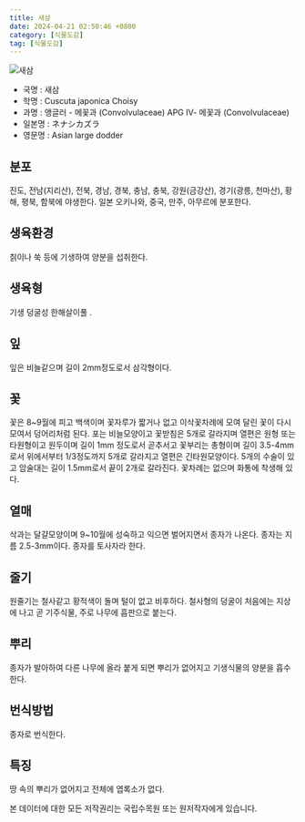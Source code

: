 ```yaml
---
title: 새삼
date: 2024-04-21 02:50:46 +0800
category: [식물도감]
tag: [식물도감]
---
```




![새삼](/fileUpload/plants/basic/Convolvulaceae/Cuscuta/16764/1_th2.JPG)
- 국명 : 새삼
- 학명 : Cuscuta japonica Choisy
- 과명 : 앵글러 - 메꽃과 (Convolvulaceae) APG Ⅳ- 메꽃과 (Convolvulaceae)
- 일본명 : ネナシカズラ
- 영문명 : Asian large dodder


## 분포
진도, 전남(지리산), 전북, 경남, 경북, 충남, 충북, 강원(금강산), 경기(광릉, 천마산), 황해, 평북, 함북에 야생한다. 일본 오키나와, 중국, 만주, 아무르에 분포한다.
## 생육환경
칡이나 쑥 등에 기생하여 양분을 섭취한다.
## 생육형
기생 덩굴성 한해살이풀 .
## 잎
잎은 비늘같으며 길이 2mm정도로서 삼각형이다.
## 꽃
꽃은 8~9월에 피고 백색이며 꽃자루가 짧거나 없고 이삭꽃차례에 모여 달린 꽃이 다시 모여서 덩어리처럼 된다. 포는 비늘모양이고 꽃받침은 5개로 갈라지며 열편은 원형 또는 타원형이고 원두이며 길이 1mm 정도로서 곧추서고 꽃부리는 총형이며 길이 3.5-4mm로서 위에서부터 1/3정도까지 5개로 갈라지고 열편은 긴타원모양이다. 5개의 수술이 있고 암술대는 길이 1.5mm로서 끝이 2개로 갈라진다. 꽃차례는 없으며 화통에 착생해 있다.
## 열매
삭과는 달걀모양이며 9~10월에 성숙하고 익으면 벌어지면서 종자가 나온다. 종자는 지름 2.5-3mm이다. 종자를 토사자라 한다.
## 줄기
원줄기는 철사같고 황적색이 돌며 털이 없고 비후하다. 철사형의 덩굴이 처음에는 지상에 나고 곧 기주식물, 주로 나무에 흡판으로 붙는다.
## 뿌리
종자가 발아하여 다른 나무에 올라 붙게 되면 뿌리가 없어지고 기생식물의 양분을 흡수한다.
## 번식방법
종자로 번식한다.
## 특징
땅 속의 뿌리가 없어지고 전체에 엽록소가 없다.






본 데이터에 대한 모든 저작권리는 국립수목원 또는 원저작자에게 있습니다.
